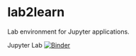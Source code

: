 # lab2learn
Lab environment for Jupyter applications.

Jupyter Lab [![Binder](https://mybinder.org/badge.svg)](https://mybinder.org/v2/gh/dudapodesta/MO826/master)
